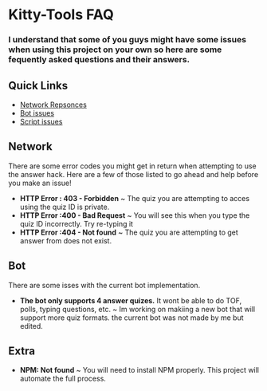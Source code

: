 # Kitty-Tools FAQ

### I understand that some of you guys might have some issues when using this project on your own so here are some fequently asked questions and their answers.

## Quick Links
- [Network Repsonces](#network)
- [Bot issues](#bot)
- [Script issues](#extra)

## Network

There are some error codes you might get in return when attempting to use the answer hack. Here are a few of those listed to go ahead and help before you make an issue!

* **HTTP Error : 403 - Forbidden** ~ The quiz you are attempting to acces using the quiz ID is private.
* **HTTP Error :400 - Bad Request** ~ You will see this when you type the quiz ID incorrectly. Try re-typing it
* **HTTP Error :404 - Not found** ~ The quiz you are attempting to get answer from does not exist. 
  
## Bot

There are some isses with the current bot implementation.

* **The bot only supports 4 answer quizes.** It wont be able to do TOF, polls, typing questions, etc. ~ Im working on makiing a new bot that will support more quiz formats. the current bot was not made by me but edited.

## Extra

* **NPM: Not found** ~ You will need to install NPM properly. This project will automate the full process.
